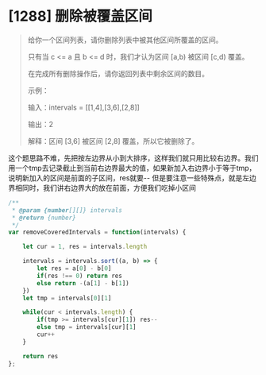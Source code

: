 # [1288] 删除被覆盖区间

> 给你一个区间列表，请你删除列表中被其他区间所覆盖的区间。
>
> 只有当 c <= a 且 b <= d 时，我们才认为区间 [a,b) 被区间 [c,d) 覆盖。
>
> 在完成所有删除操作后，请你返回列表中剩余区间的数目。
>
> 示例：
>
> 输入：intervals = [[1,4],[3,6],[2,8]]
>
> 输出：2
>
> 解释：区间 [3,6] 被区间 [2,8] 覆盖，所以它被删除了。

这个题思路不难，先把按左边界从小到大排序，这样我们就只用比较右边界。我们用一个tmp去记录截止到当前右边界最大的值，如果新加入右边界小于等于tmp，说明新加入的区间是前面的子区间，res就要--
但是要注意一些特殊点，就是左边界相同时，我们讲右边界大的放在前面，方便我们吃掉小区间

```js
/**
 * @param {number[][]} intervals
 * @return {number}
 */
var removeCoveredIntervals = function(intervals) {

    let cur = 1, res = intervals.length

    intervals = intervals.sort((a, b) => {
        let res = a[0] - b[0]
        if(res !== 0) return res
        else return -(a[1] - b[1])
    })
    let tmp = intervals[0][1]

    while(cur < intervals.length) {
        if(tmp >= intervals[cur][1]) res--
        else tmp = intervals[cur][1]
        cur++
    }

    return res
};
```